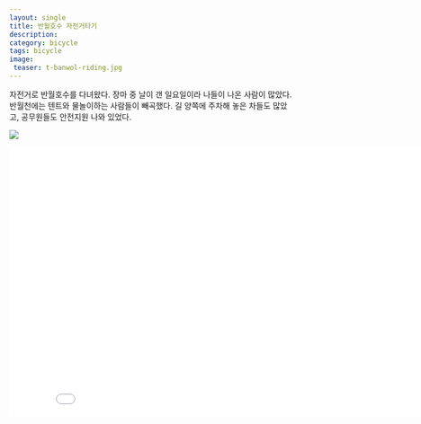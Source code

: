 ```yaml
---
layout: single
title: 반월호수 자전거타기
description: 
category: bicycle
tags: bicycle
image:
 teaser: t-banwol-riding.jpg
---
```


자전거로 반월호수를 다녀왔다. 장마 중 날이 갠 일요일이라 나들이 나온 사람이 많았다. 반월천에는
텐트와 물놀이하는 사람들이 빼곡했다. 길 양쪽에 주차해 놓은 차들도 많았고, 공무원들도 안전지원 나와
있었다. 

![](https://farm3.staticflickr.com/2937/14570201468_a70683c449.jpg)

<iframe width="853" height="480" src="//www.youtube.com/embed/29BnPfRsUF0" frameborder="0" allowfullscreen></iframe>
